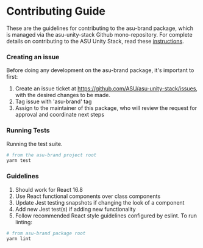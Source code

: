 # Contributing Guide

These are the guidelines for contributing to the asu-brand package, which is managed via the asu-unity-stack Github mono-repository. For complete details on contributing to the ASU Unity Stack, read these [instructions](../../CONTRIBUTING.md).


### Creating an issue

Before doing any development on the asu-brand package, it's important to first:

1. Create an issue ticket at https://github.com/ASU/asu-unity-stack/issues, with the desired changes to be made.
2. Tag issue with 'asu-brand' tag
3. Assign to the maintainer of this package, who will review the request for approval and coordinate next steps

### Running Tests

Running the test suite.

```bash
# from the asu-brand project root
yarn test
```

### Guidelines

1. Should work for React 16.8
2. Use React functional components over class components
3. Update Jest testing snapshots if changing the look of a component
4. Add new Jest test(s) if adding new functionality
5. Follow recommended React style guidelines configured by eslint. To run linting:
```bash
# from asu-brand package root
yarn lint
```

